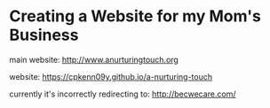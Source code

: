 # Creating a Website for my Mom's Business

main website: http://www.anurturingtouch.org

website: https://cpkenn09y.github.io/a-nurturing-touch

currently it's incorrectly redirecting to: http://becwecare.com/
